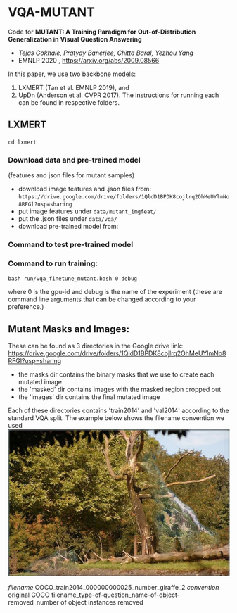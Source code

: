 # VQA-MUTANT 

Code for **MUTANT: A Training Paradigm for Out-of-Distribution Generalization in Visual Question Answering**
- _Tejas Gokhale, Pratyay Banerjee, Chitta Baral, Yezhou Yang_
- EMNLP 2020 , https://arxiv.org/abs/2009.08566

In this paper, we use two backbone models: 
1. LXMERT (Tan et al. EMNLP 2019), and 
2. UpDn (Anderson et al. CVPR 2017).
The instructions for running each can be found in respective folders. 

## LXMERT
`cd lxmert`

### Download data and pre-trained model
(features and json files for mutant samples) 
- download image features and .json files from: `https://drive.google.com/drive/folders/1QldD1BPDK8cojlrq2OhMeUYlmNo8RFGl?usp=sharing`
- put image features under `data/mutant_imgfeat/`
- put the .json files under `data/vqa/`
- download pre-trained model from: 

### Command to test pre-trained model
### Command to run training:
```
bash run/vqa_finetune_mutant.bash 0 debug
```
where 0 is the gpu-id and debug is the name of the experiment (these are command line arguments that can be changed according to your preference.)

## Mutant Masks and Images:
These can be found as 3 directories in the Google drive link: https://drive.google.com/drive/folders/1QldD1BPDK8cojlrq2OhMeUYlmNo8RFGl?usp=sharing

- the masks dir contains the binary masks that we use to create each mutated image
- the 'masked' dir contains images with the masked region cropped out
- the 'images' dir contains the final mutated image

Each of these directories contains 'train2014' and 'val2014' according to the standard VQA split.
The example below shows the filename convention we used
![example image](COCO_train2014_000000000025_number_giraffe_2.jpg)

*filename*    COCO_train2014_000000000025_number_giraffe_2
*convention*  original COCO filename_type-of-question_name-of-object-removed_number of object instances removed
